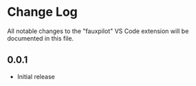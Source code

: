 # Change Log

All notable changes to the "fauxpilot" VS Code extension will be documented in this file.

## 0.0.1

- Initial release